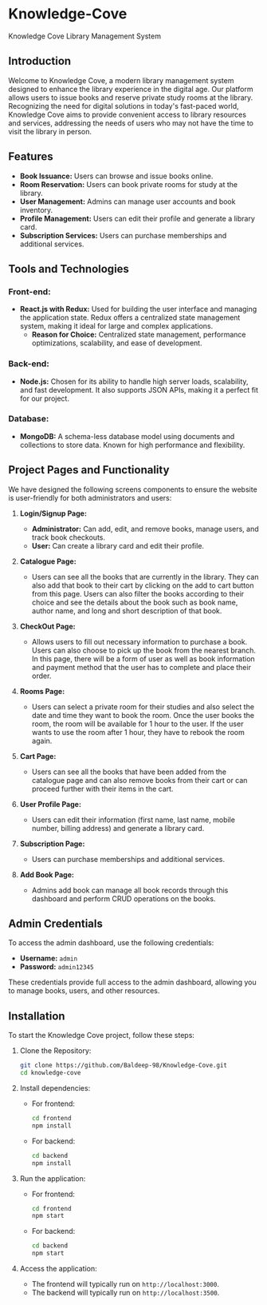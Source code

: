 # Knowledge-Cove
Knowledge Cove Library Management System

## Introduction
Welcome to Knowledge Cove, a modern library management system designed to enhance the library experience in the digital age. Our platform allows users to issue books and reserve private study rooms at the library. Recognizing the need for digital solutions in today's fast-paced world, Knowledge Cove aims to provide convenient access to library resources and services, addressing the needs of users who may not have the time to visit the library in person.

## Features
- **Book Issuance:** Users can browse and issue books online.
- **Room Reservation:** Users can book private rooms for study at the library.
- **User Management:** Admins can manage user accounts and book inventory.
- **Profile Management:** Users can edit their profile and generate a library card.
- **Subscription Services:** Users can purchase memberships and additional services.

## Tools and Technologies

### Front-end:
- **React.js with Redux:** Used for building the user interface and managing the application state. Redux offers a centralized state management system, making it ideal for large and complex applications.
  - **Reason for Choice:** Centralized state management, performance optimizations, scalability, and ease of development.

### Back-end:
- **Node.js:** Chosen for its ability to handle high server loads, scalability, and fast development. It also supports JSON APIs, making it a perfect fit for our project.

### Database:
- **MongoDB:** A schema-less database model using documents and collections to store data. Known for high performance and flexibility.

## Project Pages and Functionality
We have designed the following screens components to ensure the website is user-friendly for both administrators and users:

1. **Login/Signup Page:**
   - **Administrator:** Can add, edit, and remove books, manage users, and track book checkouts.
   - **User:** Can create a library card and edit their profile.

2. **Catalogue Page:**
   - Users can see all the books that are currently in the library. They can also add that book to their cart by clicking on the add to cart button from this page. Users can also filter the books according to their choice and see the details about the book such as book name, author name, and long and short description of that book.

3. **CheckOut Page:**
   - Allows users to fill out necessary information to purchase a book. Users can also choose to pick up the book from the nearest branch. In this page, there will be a form of user as well as book information and payment method that the user has to complete and place their order.

4. **Rooms Page:**
   - Users can select a private room for their studies and also select the date and time they want to book the room. Once the user books the room, the room will be available for 1 hour to the user. If the user wants to use the room after 1 hour, they have to rebook the room again.

5. **Cart Page:**
   - Users can see all the books that have been added from the catalogue page and can also remove books from their cart or can proceed further with their items in the cart.

6. **User Profile Page:**
   - Users can edit their information (first name, last name, mobile number, billing address) and generate a library card.

7. **Subscription Page:**
   - Users can purchase memberships and additional services.

8. **Add Book Page:**
   - Admins add book can manage all book records through this dashboard and perform CRUD operations on the books.

## Admin Credentials
To access the admin dashboard, use the following credentials:

- **Username:** `admin`
- **Password:** `admin12345`

These credentials provide full access to the admin dashboard, allowing you to manage books, users, and other resources.

## Installation
To start the Knowledge Cove project, follow these steps:

1. Clone the Repository:
    ```sh
    git clone https://github.com/Baldeep-98/Knowledge-Cove.git
    cd knowledge-cove
    ```

2. Install dependencies:
    - For frontend:
        ```sh
        cd frontend
        npm install
        ```
    - For backend:
        ```sh
        cd backend
        npm install
        ```

3. Run the application:
    - For frontend:
        ```sh
        cd frontend
        npm start
        ```
    - For backend:
        ```sh
        cd backend
        npm start
        ```

4. Access the application:
   - The frontend will typically run on `http://localhost:3000`.
   - The backend will typically run on `http://localhost:3500`.

